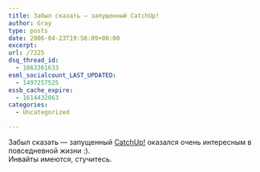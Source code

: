 ```yaml
---
title: Забыл сказать — запущенный CatchUp!
author: Gray
type: posts
date: 2006-04-23T19:58:09+00:00
excerpt:
url: /7225
dsq_thread_id:
  - 1863361633
esml_socialcount_LAST_UPDATED:
  - 1497257525
essb_cache_expire:
  - 1614432063
categories:
  - Uncategorized

---
```








Забыл сказать &#8212; запущенный <a href="http://test.catchup.ru/app" target="_blank">CatchUp!</a> оказался очень интересным в повседневной жизни :).  
Инвайты имеются, стучитесь.